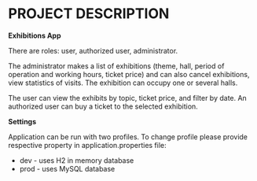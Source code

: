 # PROJECT DESCRIPTION

**Exhibitions App**

There are roles: user, authorized user, administrator.

The administrator makes a list of exhibitions (theme, hall, period of operation and working hours, ticket price) and can also cancel exhibitions, view statistics of visits. The exhibition can occupy one or several halls.

The user can view the exhibits by topic, ticket price, and filter by date. An authorized user can buy a ticket to the selected exhibition.

**Settings**

Application can be run with two profiles. To change profile please provide respective property in application.properties file:
- dev - uses H2 in memory database
- prod - uses MySQL database

